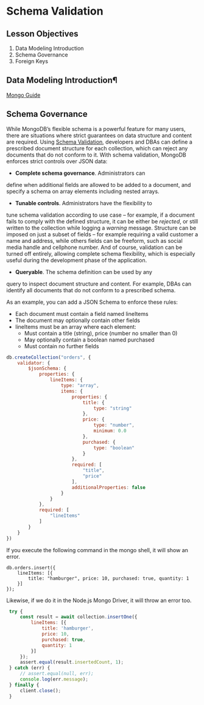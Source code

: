# Schema Validation

## Lesson Objectives

1. Data Modeling Introduction
1. Schema Governance
1. Foreign Keys

## Data Modeling Introduction¶

[Mongo Guide](https://docs.mongodb.com/master/core/schema-validation/)

## Schema Governance

While MongoDB’s flexible schema is a powerful feature for
many users, there are situations where strict guarantees on
data structure and content are required. Using [Schema Validation](https://docs.mongodb.com/master/core/schema-validation/#json-schema), developers and DBAs can define a prescribed
document structure for each collection, which can reject
any documents that do not conform to it. With schema
validation, MongoDB enforces strict controls over JSON
data:

* **Complete schema governance**. Administrators can

define when additional fields are allowed to be added to
a document, and specify a schema on array elements
including nested arrays.

* **Tunable controls**. Administrators have the flexibility to

tune schema validation according to use case – for
example, if a document fails to comply with the defined
structure, it can be either be *rejected*, or still written to
the collection while logging a *warning* message.
Structure can be imposed on just a subset of fields –
for example requiring a valid customer a name and
address, while others fields can be freeform, such as
social media handle and cellphone number. And of
course, validation can be turned off entirely, allowing
complete schema flexibility, which is especially useful
during the development phase of the application.

* **Queryable**. The schema definition can be used by any

query to inspect document structure and content. For
example, DBAs can identify all documents that do not
conform to a prescribed schema.

As an example, you can add a JSON Schema to enforce
these rules:

* Each document must contain a field named lineItems
* The document may optionally contain other fields
* lineItems must be an array where each element:
    - Must contain a title (string), price (number no smaller than 0)
    - May optionally contain a boolean named purchased
    - Must contain no further fields

``` js
db.createCollection("orders", {
    validator: {
        $jsonSchema: {
            properties: {
                lineItems: {
                    type: "array",
                    items: {
                        properties: {
                            title: {
                                type: "string"
                            },
                            price: {
                                type: "number",
                                minimum: 0.0
                            },
                            purchased: {
                                type: "boolean"
                            }
                        },
                        required: [
                            "title",
                            "price"
                        ],
                        additionalProperties: false
                    }
                }
            },
            required: [
                "lineItems"
            ]
        }
    }
})
```

If you execute the following command in the mongo shell, it will show an error.

``` shell
db.orders.insert({ 
    lineItems: [{ 
        title: "hamburger", price: 10, purchased: true, quantity: 1
    }] 
});
```

Likewise, if we do it in the Node.js Mongo Driver, it will throw an error too.

``` js
 try {
     const result = await collection.insertOne({
         lineItems: [{
             title: 'hamburger',
             price: 10,
             purchased: true,
             quantity: 1
         }]
     });
     assert.equal(result.insertedCount, 1);
 } catch (err) {
     // assert.equal(null, err);
     console.log(err.message);
 } finally {
     client.close();
 }
```

